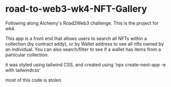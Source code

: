 # road-to-web3-wk4-NFT-Gallery
Following along Alchemy's Road2Web3 challenge. This is the project for wk4. 


This app is a front end that allows users to search all NFTs within a collection (by contract addy), or by Wallet address to see all nfts owned by an individual. You can also search/filter to see if a wallet has items from a particular collection.

it was styled using tailwind CSS, and created using 'npx create-next-app -e with tailwindcss'

most of this code is stolen
